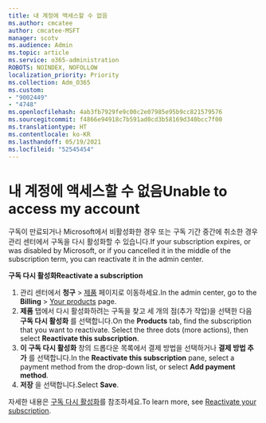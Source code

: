 ```yaml
---
title: 내 계정에 액세스할 수 없음
ms.author: cmcatee
author: cmcatee-MSFT
manager: scotv
ms.audience: Admin
ms.topic: article
ms.service: o365-administration
ROBOTS: NOINDEX, NOFOLLOW
localization_priority: Priority
ms.collection: Adm_O365
ms.custom:
- "9002449"
- "4748"
ms.openlocfilehash: 4ab3fb7929fe9c00c2e07985e95b9cc821579576
ms.sourcegitcommit: f4866e94918c7b591ad0cd3b58169d340bcc7f00
ms.translationtype: HT
ms.contentlocale: ko-KR
ms.lasthandoff: 05/19/2021
ms.locfileid: "52545454"
---
```

# <a name="unable-to-access-my-account"></a><span data-ttu-id="1cf3b-102">내 계정에 액세스할 수 없음</span><span class="sxs-lookup"><span data-stu-id="1cf3b-102">Unable to access my account</span></span>

<span data-ttu-id="1cf3b-103">구독이 만료되거나 Microsoft에서 비활성화한 경우 또는 구독 기간 중간에 취소한 경우 관리 센터에서 구독을 다시 활성화할 수 있습니다.</span><span class="sxs-lookup"><span data-stu-id="1cf3b-103">If your subscription expires, or was disabled by Microsoft, or if you cancelled it in the middle of the subscription term, you can reactivate it in the admin center.</span></span>

<span data-ttu-id="1cf3b-104">**구독 다시 활성화**</span><span class="sxs-lookup"><span data-stu-id="1cf3b-104">**Reactivate a subscription**</span></span>

1. <span data-ttu-id="1cf3b-105">관리 센터에서 **청구** > [제품](https://go.microsoft.com/fwlink/p/?linkid=842054) 페이지로 이동하세요.</span><span class="sxs-lookup"><span data-stu-id="1cf3b-105">In the admin center, go to the **Billing** > [Your products](https://go.microsoft.com/fwlink/p/?linkid=842054) page.</span></span>
2. <span data-ttu-id="1cf3b-p101">**제품** 탭에서 다시 활성화하려는 구독을 찾고 세 개의 점(추가 작업)을 선택한 다음 **구독 다시 활성화** 를 선택합니다.</span><span class="sxs-lookup"><span data-stu-id="1cf3b-p101">On the **Products** tab, find the subscription that you want to reactivate. Select the three dots (more actions), then select **Reactivate this subscription**.</span></span>
3. <span data-ttu-id="1cf3b-108">**이 구독 다시 활성화** 창의 드롭다운 목록에서 결제 방법을 선택하거나 **결제 방법 추가** 를 선택합니다.</span><span class="sxs-lookup"><span data-stu-id="1cf3b-108">In the **Reactivate this subscription** pane, select a payment method from the drop-down list, or select **Add payment method**.</span></span>
4. <span data-ttu-id="1cf3b-109">**저장** 을 선택합니다.</span><span class="sxs-lookup"><span data-stu-id="1cf3b-109">Select **Save**.</span></span>

<span data-ttu-id="1cf3b-110">자세한 내용은 [구독 다시 활성화](/microsoft-365/commerce/subscriptions/reactivate-your-subscription)를 참조하세요.</span><span class="sxs-lookup"><span data-stu-id="1cf3b-110">To learn more, see [Reactivate your subscription](/microsoft-365/commerce/subscriptions/reactivate-your-subscription).</span></span>